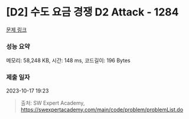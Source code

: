 # [D2] 수도 요금 경쟁 D2 Attack - 1284 

[문제 링크](https://swexpertacademy.com/main/code/problem/problemDetail.do?contestProbId=AV189xUaI8UCFAZN) 

### 성능 요약

메모리: 58,248 KB, 시간: 148 ms, 코드길이: 196 Bytes

### 제출 일자

2023-10-17 19:23



> 출처: SW Expert Academy, https://swexpertacademy.com/main/code/problem/problemList.do
